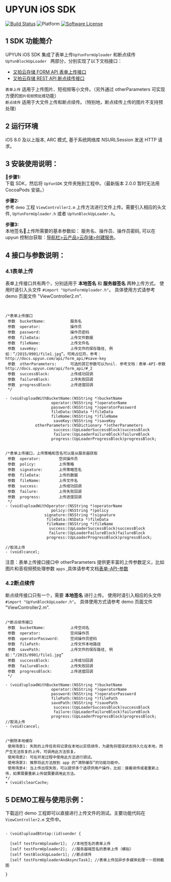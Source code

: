 # UPYUN iOS SDK
[![Build Status](https://travis-ci.org/upyun/ios-sdk.svg?branch=master)](https://travis-ci.org/upyun/ios-sdk)
![Platform](http://img.shields.io/cocoapods/p/UPYUN.svg)
[![Software License](https://img.shields.io/badge/license-MIT-brightgreen.svg)](License.md)



## 1 SDK 功能简介

UPYUN iOS SDK 集成了表单上传``` UpYunFormUploader ```  和断点续传  ``` UpYunBlockUpLoader```   两部分，分别实现了以下文档接口：    
- [又拍云存储 FORM API 表单上传接口](http://docs.upyun.com/api/form_api/)        
- [又拍云存储 REST API 断点续传接口](http://docs.upyun.com/api/rest_api/#_3)



```表单上传```  适用于上传图片、短视频等小文件。（另外通过 otherParameters 可实现方便的```图片视频预处理```功能）			
```断点续传```  适用于大文件上传和断点续传。（特别地，断点续传上传的图片不支持预处理）


## 2 运行环境
iOS 8.0 及以上版本, ARC 模式, 基于系统网络库 NSURLSession 发送 HTTP 请求。
 
## 3 安装使用说明：
 **步骤1:**    
 下载 SDK，然后将 `UpYunSDK` 文件夹拖到工程中。（最新版本 2.0.0 暂时无法用 CocoaPods 安装。）

 **步骤2:**     
 参考 ```demo``` 工程 ```ViewController2.m``` 上传方法进行文件上传。需要引入相应的头文件, ``` UpYunFormUploader.h ``` 或者 ``` UpYunBlockUpLoader.h ```。
 
	

**步骤3:**   
本地签名上传所需要的基本参数如： 
服务名、操作员、操作员密码, 可以在 upyun 控制台获取：[导航栏>云产品>云存储>创建服务](https://console.upyun.com/dashboard/)。		
 


## 4 接口与参数说明： 


### 4.1表单上传

表单上传接口共有两个，分别适用于 __本地签名__ 和 __服务器签名__ 两种上传方式。
使用时请引入头文件 ```#import "UpYunFormUploader.h"```。 具体使用方式请参考 demo 页面文件 "ViewController2.m".



```					


/*表单上传接口
 参数  bucketName:           服务名
 参数  operator:             操作员
 参数  password:             操作员密码
 参数  fileData:             上传文件数据
 参数  fileName:             上传文件名
 参数  saveKey:              上传文件的保存路径, 例如：“/2015/0901/file1.jpg”。可用占位符，参考：http://docs.upyun.com/api/form_api/#save-key
 参数  otherParameters:      可选的其它参数可以为nil. 参考文档：表单-API-参数http://docs.upyun.com/api/form_api/#_2
 参数  successBlock:         上传成功回调
 参数  failureBlock:         上传失败回调
 参数  progressBlock:        上传进度回调
 */

- (void)uploadWithBucketName:(NSString *)bucketName
                    operator:(NSString *)operatorName
                    password:(NSString *)operatorPassword
                    fileData:(NSData *)fileData
                    fileName:(NSString *)fileName
                     saveKey:(NSString *)saveKey
             otherParameters:(NSDictionary *)otherParameters
                     success:(UpLoaderSuccessBlock)successBlock
                     failure:(UpLoaderFailureBlock)failureBlock
                    progress:(UpLoaderProgressBlock)progressBlock;


/*表单上传接口，上传策略和签名可以是从服务器获取
 参数  operator:        空间操作员
 参数  policy:          上传策略
 参数  signature:       上传策略签名
 参数  fileData:        上传的数据
 参数  fileName:        上传文件名
 参数  success:         上传成功回调
 参数  failure:         上传失败回调
 参数  progress:        上传进度回调
 */
- (void)uploadWithOperator:(NSString *)operatorName
                    policy:(NSString *)policy
                 signature:(NSString *)signature
                  fileData:(NSData *)fileData
                  fileName:(NSString *)fileName
                   success:(UpLoaderSuccessBlock)successBlock
                   failure:(UpLoaderFailureBlock)failureBlock
                  progress:(UpLoaderProgressBlock)progressBlock;

//取消上传
- (void)cancel;

```					

注意：表单上传接口接口中 otherParameters 提供更丰富的上传参数定义，比如图片和音视频预处理参数 ```apps``` ,具体请参考文档[表单-API-参数](http://docs.upyun.com/api/form_api/#_2)


### 4.2断点续传

断点续传接口只有一个，需要 __本地签名__ 进行上传。
使用时请引入相应的头文件 ```#import "UpYunBlockUpLoader.h"```。 具体使用方式请参考 demo 页面文件 "ViewController2.m".


```  				

/*断点续传接口
 参数  bucketName:           上传空间名
 参数  operator:             空间操作员
 参数  operatorPassword:     空间操作员密码
 参数  filePath:             上传文件本地路径
 参数  savePath:             上传文件的保存路径, 例如：“/2015/0901/file1.jpg”
 参数  successBlock:         上传成功回调
 参数  failureBlock:         上传失败回调
 参数  progressBlock:        上传进度回调
 */

- (void)uploadWithBucketName:(NSString *)bucketName
                    operator:(NSString *)operatorName
                    password:(NSString *)operatorPassword
                    filePath:(NSString *)filePath
                    savePath:(NSString *)savePath
                     success:(UpLoaderSuccessBlock)successBlock
                     failure:(UpLoaderFailureBlock)failureBlock
                    progress:(UpLoaderProgressBlock)progressBlock;
//取消上传
- (void)cancel;


/*删除本地缓存
 使用场景1: 失败的上传任务将记录在本地以实现续传，为避免将错误状态持久化在本地，而产生无法恢复的上传，可调用此方法恢复。
 使用场景2: 可在开发过程中使用此方法进行调试。
 使用场景3: 推荐将此方法放到 app 的“清除缓存”的功能功能中。
 使用场景4: 当上传出现失败，可以提供多个选项供用户操作，比如：接着续传或者重新上传，如果需要重新上传就需要调用此方法。
*/
+ (void)clearCache;

``` 				

 
## 5 DEMO工程与使用示例： 

下载运行 demo 工程即可以直接进行上传文件的测试。主要功能代码在 ```ViewController2.m``` 文件中。

```  

- (void)uploadBtntap:(id)sender {
    
  [self testFormUploader1];  //本地签名的表单上传
  [self testFormUploader2];  //服务器端签名的表单上传（模拟）
  [self testBlockUpLoader1]; //断点续传
  [self testFormUploaderAndAsyncTask]; //表单上传加异步多媒体处理－－视频截图

}

```  





 
    
    
 
 
 




